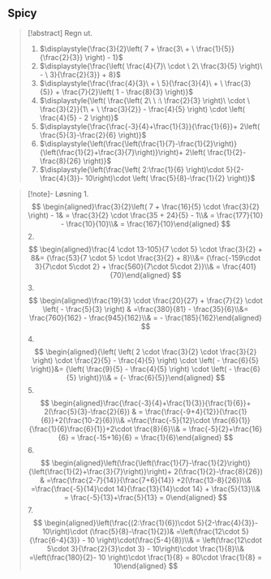 
## Spicy

> [!abstract] Regn ut.
> 1. $\displaystyle{\frac{3}{2}\left( 7 + \frac{3\  + \ \frac{1}{5}}{\frac{2}{3}} \right) - 1}$
> 2. $\displaystyle{\frac{\left( \frac{4}{7}\  \cdot \ 2\ \frac{3}{5} \right)\  - \ 3}{\frac{2}{3}} + 8}$
> 3. $\displaystyle{\frac{\frac{4}{3}\  + \ 5}{\frac{3}{4}\  + \ \frac{3}{5}} + \frac{7}{2}\left( 1 - \frac{8}{3} \right)}$
> 4. $\displaystyle{\left( \frac{\left( 2\ \ :\ \frac{2}{3} \right)\  \cdot \ \frac{3}{2}}{1\  + \ \frac{3}{2}} - \frac{4}{5} \right) \cdot \left( \frac{4}{5} - 2 \right)}$
> 5. $\displaystyle{\frac{\frac{-3}{4}+\frac{1}{3}}{\frac{1}{6}}+ 2\left( \frac{5}{3}-\frac{2}{6} \right)}$
> 6. $\displaystyle{\left(\frac{\left(\frac{1}{7}-\frac{1}{2}\right)}{\left(\frac{1}{2}+\frac{3}{7}\right)}\right)+ 2\left( \frac{1}{2}-\frac{8}{26} \right)}$
> 7. $\displaystyle{\left(\frac{\left( 2:\frac{1}{6} \right)\cdot 5}{2-\frac{4}{3}}- 10\right)\cdot \left( \frac{5}{8}-\frac{1}{2} \right)}$

> [!note]- Løsning 
> 1. 
> $$
> \begin{aligned}\frac{3}{2}\left( 7 + \frac{16}{5} \cdot \frac{3}{2} \right) - 1& = \frac{3}{2} \cdot \frac{35 + 24}{5} - 1\\& = \frac{177}{10} - \frac{10}{10}\\& = \frac{167}{10}\end{aligned}
> $$
> 2. 
> $$
> \begin{aligned}\frac{4 \cdot 13-105}{7 \cdot 5} \cdot \frac{3}{2} + 8&= {\frac{53}{7 \cdot 5} \cdot \frac{3}{2} + 8}\\&= {\frac{-159\cdot 3}{7\cdot 5\cdot 2} + \frac{560}{7\cdot 5\cdot 2}}\\& = \frac{401}{70}\end{aligned}
> $$
> 3. 
> $$
> \begin{aligned}\frac{19}{3} \cdot \frac{20}{27} + \frac{7}{2} \cdot \left( - \frac{5}{3} \right) & =\frac{380}{81} - \frac{35}{6}\\&= \frac{760}{162} - \frac{945}{162}\\& = - \frac{185}{162}\end{aligned}
> $$
>  4.
>  $$
>  \begin{aligned}{\left( \left( 2 \cdot \frac{3}{2} \cdot \frac{3}{2} \right) \cdot \frac{2}{5} - \frac{4}{5} \right) \cdot \left( - \frac{6}{5} \right)}&= {\left( \frac{9}{5} - \frac{4}{5} \right) \cdot \left( - \frac{6}{5} \right)}\\& = {- \frac{6}{5}}\end{aligned}
>  $$
> 5.
> $$
> \begin{aligned}\frac{\frac{-3}{4}+\frac{1}{3}}{\frac{1}{6}}+ 2(\frac{5}{3}-\frac{2}{6}) & = \frac{\frac{-9+4}{12}}{\frac{1}{6}}+2(\frac{10-2}{6})\\& =\frac{\frac{-5}{12}\cdot \frac{6}{1}}{\frac{1}{6}\frac{6}{1}}+2\cdot \frac{8}{6}\\& = \frac{-5}{2}+\frac{16}{6} = \frac{-15+16}{6} = \frac{1}{6}\end{aligned}
> $$
> 6. 
> $$
> \begin{aligned}\left(\frac{\left(\frac{1}{7}-\frac{1}{2}\right)}{\left(\frac{1}{2}+\frac{3}{7}\right)}\right)+ 2(\frac{1}{2}-\frac{8}{26}) & =\frac{\frac{2-7}{14}}{\frac{7+6}{14}} +2(\frac{13-8}{26})\\& =\frac{\frac{-5}{14}\cdot 14}{\frac{13}{14}\cdot 14} + \frac{5}{13}\\& = \frac{-5}{13}+\frac{5}{13} = 0\end{aligned}
> $$
> 7.
> $$
> \begin{aligned}\left(\frac{(2:\frac{1}{6})\cdot 5}{2-\frac{4}{3}}- 10\right)\cdot (\frac{5}{8}-\frac{1}{2})& =\left(\frac{12\cdot 5}{\frac{6-4}{3}} - 10 \right)\cdot(\frac{5-4}{8})\\& = \left(\frac{12\cdot 5\cdot 3}{\frac{2}{3}\cdot 3} - 10\right)\cdot \frac{1}{8}\\& =\left(\frac{180}{2}- 10 \right)\cdot \frac{1}{8} = 80\cdot \frac{1}{8} = 10\end{aligned}
> $$

